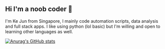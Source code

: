 ## Hi I'm a noob coder 👋

I'm Ke Jun from Singapore, I mainly code automation scripts, data analysis and full stack apps. I like using python (lol basic) but I'm willing and open to learning other languages as well.

[![Anurag's GitHub stats](https://github-readme-stats.vercel.app/api?username=kejun11)](https://github.com/anuraghazra/github-readme-stats)
